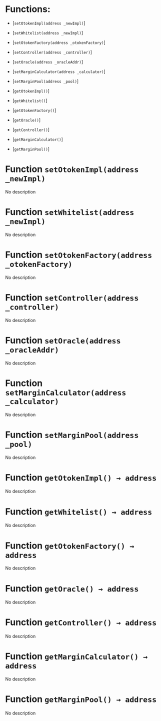 # Functions:

- [`setOtokenImpl(address _newImpl)`]

- [`setWhitelist(address _newImpl)`]

- [`setOtokenFactory(address _otokenFactory)`]

- [`setController(address _controller)`]

- [`setOracle(address _oracleAddr)`]

- [`setMarginCalculator(address _calculator)`]

- [`setMarginPool(address _pool)`]

- [`getOtokenImpl()`]

- [`getWhitelist()`]

- [`getOtokenFactory()`]

- [`getOracle()`]

- [`getController()`]

- [`getMarginCalculator()`]

- [`getMarginPool()`]

# Function `setOtokenImpl(address _newImpl)`

No description

# Function `setWhitelist(address _newImpl)`

No description

# Function `setOtokenFactory(address _otokenFactory)`

No description

# Function `setController(address _controller)`

No description

# Function `setOracle(address _oracleAddr)`

No description

# Function `setMarginCalculator(address _calculator)`

No description

# Function `setMarginPool(address _pool)`

No description

# Function `getOtokenImpl() → address`

No description

# Function `getWhitelist() → address`

No description

# Function `getOtokenFactory() → address`

No description

# Function `getOracle() → address`

No description

# Function `getController() → address`

No description

# Function `getMarginCalculator() → address`

No description

# Function `getMarginPool() → address`

No description
